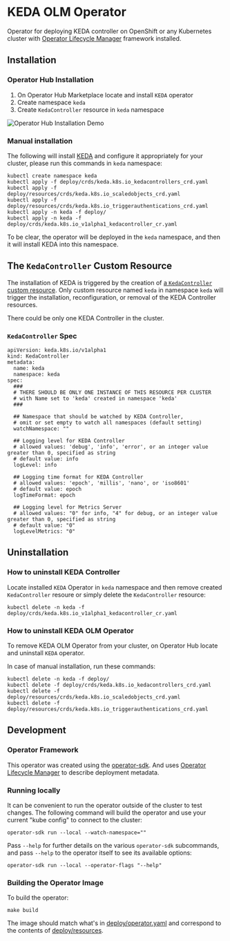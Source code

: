 # KEDA OLM Operator

Operator for deploying KEDA controller on OpenShift or any Kubernetes cluster with 
[Operator Lifecycle Manager](https://github.com/operator-framework/operator-lifecycle-manager) framework installed.

## Installation 

### Operator Hub Installation
1. On Operator Hub Marketplace locate and install `KEDA` operator
2. Create namespace `keda` 
3. Create `KedaController` resource in `keda` namespace

![Operator Hub Installation Demo](images/keda-olm-install.gif)


### Manual installation

The following will install [KEDA](https://github.com/kedacore/keda) and configure it
appropriately for your cluster, please run this commands in `keda` namespace:

```
kubectl create namespace keda
kubectl apply -f deploy/crds/keda.k8s.io_kedacontrollers_crd.yaml
kubectl apply -f deploy/resources/crds/keda.k8s.io_scaledobjects_crd.yaml 
kubectl apply -f deploy/resources/crds/keda.k8s.io_triggerauthentications_crd.yaml 
kubectl apply -n keda -f deploy/
kubectl apply -n keda -f deploy/crds/keda.k8s.io_v1alpha1_kedacontroller_cr.yaml  
```

To be clear, the operator will be deployed in the `keda` namespace,
and then it will install KEDA into this namespace.

## The `KedaController` Custom Resource

The installation of KEDA is triggered by the creation of
[a `KedaController` custom resource](deploy/crds/keda.k8s.io_v1alpha1_kedacontroller_cr.yaml ). 
Only custom resource named `keda` in namespace `keda` will trigger the installation, 
reconfiguration, or removal of the KEDA Controller resources.

There could be only one KEDA Controller in the cluster. 

### `KedaController` Spec
```
apiVersion: keda.k8s.io/v1alpha1
kind: KedaController
metadata:
  name: keda
  namespace: keda
spec:
  ###
  # THERE SHOULD BE ONLY ONE INSTANCE OF THIS RESOURCE PER CLUSTER 
  # with Name set to 'keda' created in namespace 'keda'
  ###

  ## Namespace that should be watched by KEDA Controller, 
  # omit or set empty to watch all namespaces (default setting)
  watchNamespace: ""

  ## Logging level for KEDA Controller 
  # allowed values: 'debug', 'info', 'error', or an integer value greater than 0, specified as string
  # default value: info
  logLevel: info

  ## Logging time format for KEDA Controller
  # allowed values: 'epoch', 'millis', 'nano', or 'iso8601'
  # default value: epoch
  logTimeFormat: epoch

  ## Logging level for Metrics Server
  # allowed values: "0" for info, "4" for debug, or an integer value greater than 0, specified as string
  # default value: "0"
  logLevelMetrics: "0"
```


## Uninstallation 

### How to uninstall KEDA Controller
Locate installed `KEDA` Operator in `keda` namespace and then remove created `KedaController` resoure or simply delete the `KedaController` resource:

```
kubectl delete -n keda -f deploy/crds/keda.k8s.io_v1alpha1_kedacontroller_cr.yaml 
```

### How to uninstall KEDA OLM Operator
To remove KEDA OLM Operator from your cluster, on Operator Hub locate and uninstall `KEDA` operator. 

In case of manual installation, run these commands:
```
kubectl delete -n keda -f deploy/
kubectl delete -f deploy/crds/keda.k8s.io_kedacontrollers_crd.yaml
kubectl delete -f deploy/resources/crds/keda.k8s.io_scaledobjects_crd.yaml 
kubectl delete -f deploy/resources/crds/keda.k8s.io_triggerauthentications_crd.yaml 
```

## Development

### Operator Framework

This operator was created using the
[operator-sdk](https://github.com/operator-framework/operator-sdk/). And uses
[Operator Lifecycle
Manager](https://github.com/operator-framework/operator-lifecycle-manager)
to describe deployment metadata.

### Running locally
It can be convenient to run the operator outside of the cluster to
test changes. The following command will build the operator and use
your current "kube config" to connect to the cluster:

```
operator-sdk run --local --watch-namespace="" 
```

Pass `--help` for further details on the various `operator-sdk`
subcommands, and pass `--help` to the operator itself to see its
available options:

```
operator-sdk run --local --operator-flags "--help"
```


### Building the Operator Image

To build the operator:

```
make build
```

The image should match what's in [deploy/operator.yaml](deploy/operator.yaml) 
and correspond to the contents of [deploy/resources](deploy/resources/).
